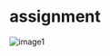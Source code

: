 # assignment
![image1](https://user-images.githubusercontent.com/105824474/235281333-590dc06e-0790-490e-b37a-17d48f63d749.png)
